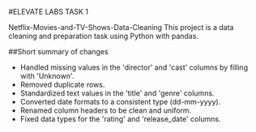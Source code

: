#ELEVATE LABS TASK 1

Netflix-Movies-and-TV-Shows-Data-Cleaning
This project is a data cleaning and preparation task using Python with pandas.

##Short summary of changes
- Handled missing values in the 'director' and 'cast' columns by filling with 'Unknown'.
- Removed duplicate rows.
- Standardized text values in the 'title' and 'genre' columns.
- Converted date formats to a consistent type (dd-mm-yyyy).
- Renamed column headers to be clean and uniform.
- Fixed data types for the 'rating' and 'release_date' columns.





